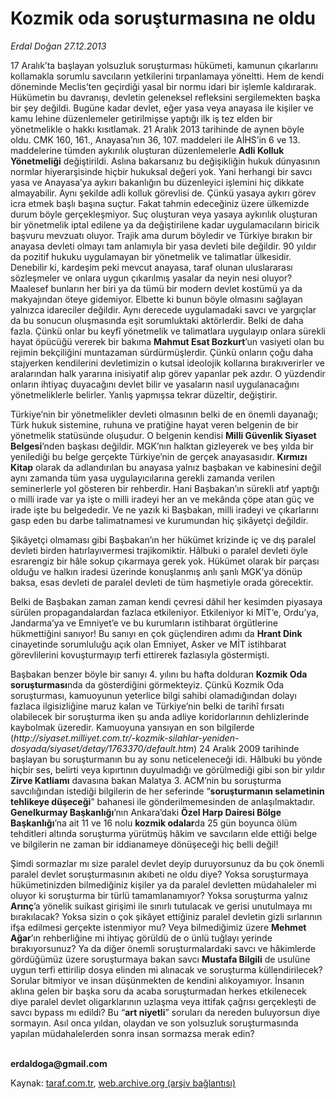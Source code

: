 # Kozmik oda soruşturmasına ne oldu

*Erdal Doğan 27.12.2013*

<div class="yazi"><p>17 Aralık’ta başlayan yolsuzluk soruşturması hükümeti, kamunun çıkarlarını kollamakla sorumlu savcıların yetkilerini tırpanlamaya yöneltti. Hem de kendi döneminde Meclis’ten geçirdiği yasal bir normu idari bir işlemle kaldırarak. Hükümetin bu davranışı, devletin geleneksel refleksini sergilemekten başka bir şey değildi. Bugüne kadar devlet, eğer yasa veya anayasa ile kişiler ve kamu lehine düzenlemeler getirilmişse yaptığı ilk iş tez elden bir yönetmelikle o hakkı kısıtlamak. 21 Aralık 2013 tarihinde de aynen böyle oldu. CMK 160, 161., Anayasa’nın 36, 107. maddeleri ile AİHS’in 6 ve 13. maddelerine tümden aykırılık oluşturan düzenlemelerle <b>Adli Kolluk Yönetmeliği</b> değiştirildi. Aslına bakarsanız bu değişikliğin hukuk dünyasının normlar hiyerarşisinde hiçbir hukuksal değeri yok. Yani herhangi bir savcı yasa ve Anayasa’ya aykırı bakanlığın bu düzenleyici işlemini hiç dikkate almayabilir. Aynı şekilde adli kolluk görevlisi de. Çünkü yasaya aykırı görev icra etmek başlı başına suçtur. Fakat tahmin edeceğiniz üzere ülkemizde durum böyle gerçekleşmiyor. Suç oluşturan veya yasaya aykırılık oluşturan bir yönetmelik iptal edilene ya da değiştirilene kadar uygulamacıların biricik başvuru mevzuatı oluyor. Trajik ama durum böyledir ve Türkiye bırakın bir anayasa devleti olmayı tam anlamıyla bir yasa devleti bile değildir. 90 yıldır da pozitif hukuku uygulamayan bir yönetmelik ve talimatlar ülkesidir. Denebilir ki, kardeşim peki mevcut anayasa, taraf olunan uluslararası sözleşmeler ve onlara uygun çıkarılmış yasalar da neyin nesi oluyor? Maalesef bunların her biri ya da tümü bir modern devlet kostümü ya da makyajından öteye gidemiyor. Elbette ki bunun böyle olmasını sağlayan yalnızca idareciler değildir. Aynı derecede uygulamadaki savcı ve yargıçlar da bu sonucun oluşmasında eşit sorumluktaki aktörlerdir. Belki de daha fazla. Çünkü onlar bu keyfî yönetmelik ve talimatlara uygulayıp onlara sürekli hayat öpücüğü vererek bir bakıma <b>Mahmut Esat Bozkurt</b>’un vasiyeti olan bu rejimin bekçiliğini muntazaman sürdürmüşlerdir. Çünkü onların çoğu daha stajyerken kendilerini devletimizin o kutsal ideolojik kollarına bırakıverirler ve aralarından halk yararına inisiyatif alıp görev yapanlar pek azdır. O yüzdendir onların ihtiyaç duyacağını devlet bilir ve yasaların nasıl uygulanacağını yönetmeliklerle belirler. Yanlış yapmışsa tekrar düzeltir, değiştirir.</p>
<p>Türkiye’nin bir yönetmelikler devleti olmasının belki de en önemli dayanağı; Türk hukuk sistemine, ruhuna ve pratiğine hayat veren belgenin de bir yönetmelik statüsünde oluşudur. O belgenin kendisi <b>Milli Güvenlik Siyaset Belgesi</b>’nden başkası değildir. MGK’nın halktan gizleyerek ve beş yılda bir yenilediği bu belge gerçekte Türkiye’nin de gerçek anayasasıdır. <b>Kırmızı Kitap</b> olarak da adlandırılan bu anayasa yalnız başbakan ve kabinesini değil aynı zamanda tüm yasa uygulayıcılarına gerekli zamanda verilen seminerlerle yol gösteren bir rehberdir. Hani Başbakan’ın sürekli atıf yaptığı o milli irade var ya işte o milli iradeyi her an ve mekânda çöpe atan güç ve irade işte bu belgededir. Ve ne yazık ki Başbakan, milli iradeyi ve çıkarlarını gasp eden bu darbe talimatnamesi ve kurumundan hiç şikâyetçi değildir.</p>
<p>Şikâyetçi olmaması gibi Başbakan’ın her hükümet krizinde iç ve dış paralel devleti birden hatırlayıvermesi trajikomiktir. Hâlbuki o paralel devleti öyle esrarengiz bir hâle sokup çıkarmaya gerek yok. Hükümet olarak bir parçası olduğu ve halkın iradesi üzerinde konuşlanmış anlı şanlı MGK’ya dönüp baksa, esas devleti de paralel devleti de tüm haşmetiyle orada görecektir.</p>
<p>Belki de Başbakan zaman zaman kendi çevresi dâhil her kesimden piyasaya sürülen propagandalardan fazlaca etkileniyor. Etkileniyor ki MİT’e, Ordu’ya, Jandarma’ya ve Emniyet’e ve bu kurumların istihbarat örgütlerine hükmettiğini sanıyor! Bu sanıyı en çok güçlendiren adımı da <b>Hrant Dink</b> cinayetinde sorumluluğu açık olan Emniyet, Asker ve MİT istihbarat görevlilerini kovuşturmayıp terfi ettirerek fazlasıyla göstermişti.</p>
<p>Başbakan benzer böyle bir sanıyı 4. yılını bu hafta dolduran <b>Kozmik Oda soruşturması</b>nda da gösterdiğini görmekteyiz. Çünkü Kozmik Oda soruşturması, kamuoyunun yeterlice bilgi sahibi olamadığından dolayı fazlaca ilgisizliğine maruz kalan ve Türkiye’nin belki de tarihî fırsatı olabilecek bir soruşturma iken şu anda adliye koridorlarının dehlizlerinde kaybolmak üzeredir. Kamuoyuna yansıyan en son bilgilerde (<i>http://siyaset.milliyet.com.tr/-kozmik-silahlar-yeniden-dosyada/siyaset/detay/1763370/default.htm</i>) 24 Aralık 2009 tarihinde başlayan bu soruşturmanın bu ay sonu neticeleneceği idi. Hâlbuki bu yönde hiçbir ses, belirti veya kıpırtının duyulmadığı ve görülmediği gibi son bir yıldır <b>Zirve Katliamı</b> davasına bakan Malatya 3. ACM’nin bu soruşturma savcılığından istediği bilgilerin de her seferinde “<b>soruşturmanın selametinin tehlikeye düşeceği</b>” bahanesi ile gönderilmemesinden de anlaşılmaktadır. <b>Genelkurmay Başkanlığı</b>’nın Ankara’daki <b>Özel Harp Dairesi Bölge Başkanlığı</b>’na ait 11 ve 16 nolu <b>kozmik odalar</b>da 25 gün boyunca ölüm tehditleri altında soruşturma yürütmüş hâkim ve savcıların elde ettiği belge ve bilgilerin ne zaman bir iddianameye dönüşeceği hiç belli değil!</p>
<p>Şimdi sormazlar mı size paralel devlet deyip duruyorsunuz da bu çok önemli paralel devlet soruşturmasının akıbeti ne oldu diye? Yoksa soruşturmaya hükümetinizden bilmediğiniz kişiler ya da paralel devletten müdahaleler mi oluyor ki soruşturma bir türlü tamamlanamıyor? Yoksa soruşturma yalnız <b>Arınç</b>’a yönelik suikast girişimi ile sınırlı tutulacak ve gerisi unutulmaya mı bırakılacak? Yoksa sizin o çok şikâyet ettiğiniz paralel devletin gizli sırlarının ifşa edilmesi gerçekte istenmiyor mu? Veya bilmediğimiz üzere <b>Mehmet Ağar</b>’ın rehberliğine mi ihtiyaç görüldü de o ünlü tuğlayı yerinde bırakıyorsunuz? Ya da diğer önemli soruşturmalardaki savcı ve hâkimlerde gördüğümüz üzere soruşturmaya bakan savcı <b>Mustafa Bilgili</b> de usulüne uygun terfi ettirilip dosya elinden mi alınacak ve soruşturma küllendirilecek? Sorular bitmiyor ve insan düşünmekten de kendini alıkoyamıyor. İnsanın aklına gelen bir başka soru da acaba soruşturmadan herkes etkilenecek diye paralel devlet oligarklarının uzlaşma veya ittifak çağrısı gerçekleşti de savcı bypass mı edildi? Bu “<b>art niyetli</b>” soruları da nereden buluyorsun diye sormayın. Asıl onca yıldan, olaydan ve son yolsuzluk soruşturmasında yapılan müdahalelerden sonra insan sormazsa merak edin?</p><b>
<p><br/>erdaldoga@gmail.com</p>
<p></p></b>
</div>

Kaynak: [taraf.com.tr](http://www.taraf.com.tr/erdal-dogan/makale-kozmik-oda-sorusturmasina-ne-oldu.htm), [web.archive.org (arşiv bağlantısı)](http://web.archive.org/web/20131227200621/http://www.taraf.com.tr/erdal-dogan/makale-kozmik-oda-sorusturmasina-ne-oldu.htm)
